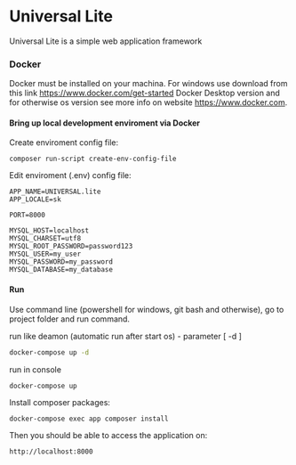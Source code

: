 # Universal Lite

Universal Lite is a simple web application framework

### Docker

Docker must be installed on your machina. For windows use download from this link https://www.docker.com/get-started Docker Desktop version 
and for otherwise os version see more info on website https://www.docker.com.

#### Bring up local development enviroment via Docker

Create enviroment config file:

```shell
composer run-script create-env-config-file
```

Edit enviroment (.env) config file:

```shell
APP_NAME=UNIVERSAL.lite
APP_LOCALE=sk

PORT=8000

MYSQL_HOST=localhost
MYSQL_CHARSET=utf8
MYSQL_ROOT_PASSWORD=password123
MYSQL_USER=my_user
MYSQL_PASSWORD=my_password
MYSQL_DATABASE=my_database
```

#### Run

Use command line (powershell for windows, git bash and otherwise),
go to project folder and run command.

run like deamon (automatic run after start os) - parameter [ -d ]

```bash
docker-compose up -d
```

run in console

```bash
docker-compose up
```

Install composer packages:

```shell
docker-compose exec app composer install
```

Then you should be able to access the application on:

```shell
http://localhost:8000
```

